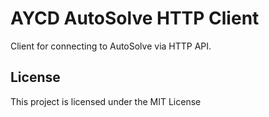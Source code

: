 # AYCD AutoSolve HTTP Client

Client for connecting to AutoSolve via HTTP API.

## License

This project is licensed under the MIT License
